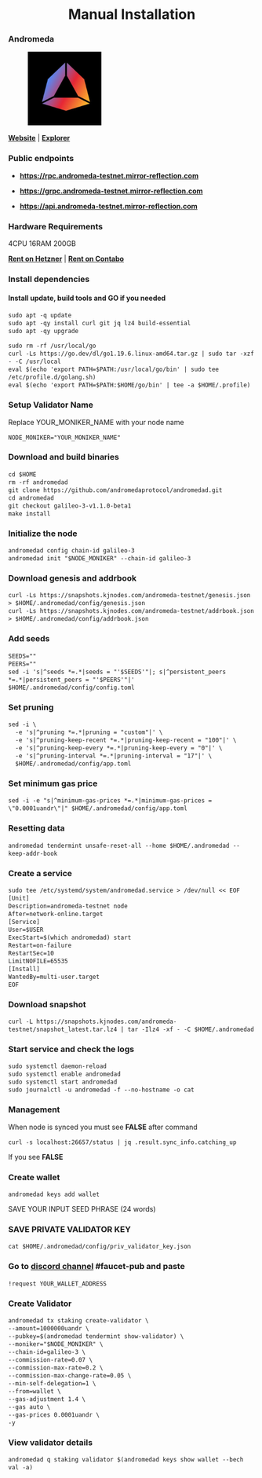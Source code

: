 <div align="center">
  <h1> Manual Installation </h1>
</div>

### Andromeda

<figure><img src="https://raw.githubusercontent.com/MirrorReflectionTeam/cosmos_testnet_manuals/main/project_files/andromeda.jpg" width="150" alt=""><figcaption></figcaption></figure>

**[Website](https://andromedaprotocol.io/)** | **[Explorer](https://andromeda.explorers.guru/)**

### Public endpoints

- **https://rpc.andromeda-testnet.mirror-reflection.com**

- **https://grpc.andromeda-testnet.mirror-reflection.com**

- **https://api.andromeda-testnet.mirror-reflection.com**

### Hardware Requirements

4CPU 16RAM 200GB

**[Rent on Hetzner](https://hetzner.cloud/?ref=AwVksaI2T3Nz)** | **[Rent on Contabo](https://contabo.com/en)**

### Install dependencies

#### Install update, build tools and GO if you needed

```
sudo apt -q update
sudo apt -qy install curl git jq lz4 build-essential
sudo apt -qy upgrade
```

```
sudo rm -rf /usr/local/go
curl -Ls https://go.dev/dl/go1.19.6.linux-amd64.tar.gz | sudo tar -xzf - -C /usr/local
eval $(echo 'export PATH=$PATH:/usr/local/go/bin' | sudo tee /etc/profile.d/golang.sh)
eval $(echo 'export PATH=$PATH:$HOME/go/bin' | tee -a $HOME/.profile)
```

### Setup Validator Name

Replace YOUR_MONIKER_NAME with your node name

```
NODE_MONIKER="YOUR_MONIKER_NAME"
```

### Download and build binaries

```
cd $HOME
rm -rf andromedad
git clone https://github.com/andromedaprotocol/andromedad.git
cd andromedad
git checkout galileo-3-v1.1.0-beta1
make install
```

### Initialize the node

```
andromedad config chain-id galileo-3
andromedad init "$NODE_MONIKER" --chain-id galileo-3
```

### Download genesis and addrbook

```
curl -Ls https://snapshots.kjnodes.com/andromeda-testnet/genesis.json > $HOME/.andromedad/config/genesis.json
curl -Ls https://snapshots.kjnodes.com/andromeda-testnet/addrbook.json > $HOME/.andromedad/config/addrbook.json
```

### Add seeds

```
SEEDS=""
PEERS=""
sed -i 's|^seeds *=.*|seeds = "'$SEEDS'"|; s|^persistent_peers *=.*|persistent_peers = "'$PEERS'"|' $HOME/.andromedad/config/config.toml
```

### Set pruning

```
sed -i \
  -e 's|^pruning *=.*|pruning = "custom"|' \
  -e 's|^pruning-keep-recent *=.*|pruning-keep-recent = "100"|' \
  -e 's|^pruning-keep-every *=.*|pruning-keep-every = "0"|' \
  -e 's|^pruning-interval *=.*|pruning-interval = "17"|' \
  $HOME/.andromedad/config/app.toml
```

### Set minimum gas price

```
sed -i -e "s|^minimum-gas-prices *=.*|minimum-gas-prices = \"0.0001uandr\"|" $HOME/.andromedad/config/app.toml
```

### Resetting data

```
andromedad tendermint unsafe-reset-all --home $HOME/.andromedad --keep-addr-book
```

### Create a service

```
sudo tee /etc/systemd/system/andromedad.service > /dev/null << EOF
[Unit]
Description=andromeda-testnet node
After=network-online.target
[Service]
User=$USER
ExecStart=$(which andromedad) start
Restart=on-failure
RestartSec=10
LimitNOFILE=65535
[Install]
WantedBy=multi-user.target
EOF
```

### Download snapshot

```
curl -L https://snapshots.kjnodes.com/andromeda-testnet/snapshot_latest.tar.lz4 | tar -Ilz4 -xf - -C $HOME/.andromedad
```

### Start service and check the logs

```
sudo systemctl daemon-reload
sudo systemctl enable andromedad
sudo systemctl start andromedad
sudo journalctl -u andromedad -f --no-hostname -o cat
```

### Management

When node is synced you must see **FALSE** after command

```
curl -s localhost:26657/status | jq .result.sync_info.catching_up
```

If you see **FALSE**

### Create wallet

```
andromedad keys add wallet
```

SAVE YOUR INPUT SEED PHRASE (24 words)

### SAVE PRIVATE VALIDATOR KEY

```
cat $HOME/.andromedad/config/priv_validator_key.json
```

### Go to [discord channel](https://discord.gg/EXEYrRUPfT) #faucet-pub and paste

```
!request YOUR_WALLET_ADDRESS
```

### Create Validator

```
andromedad tx staking create-validator \
--amount=1000000uandr \
--pubkey=$(andromedad tendermint show-validator) \
--moniker="$NODE_MONIKER" \
--chain-id=galileo-3 \
--commission-rate=0.07 \
--commission-max-rate=0.2 \
--commission-max-change-rate=0.05 \
--min-self-delegation=1 \
--from=wallet \
--gas-adjustment 1.4 \
--gas auto \
--gas-prices 0.0001uandr \
-y
```

### View validator details

```
andromedad q staking validator $(andromedad keys show wallet --bech val -a)
```
